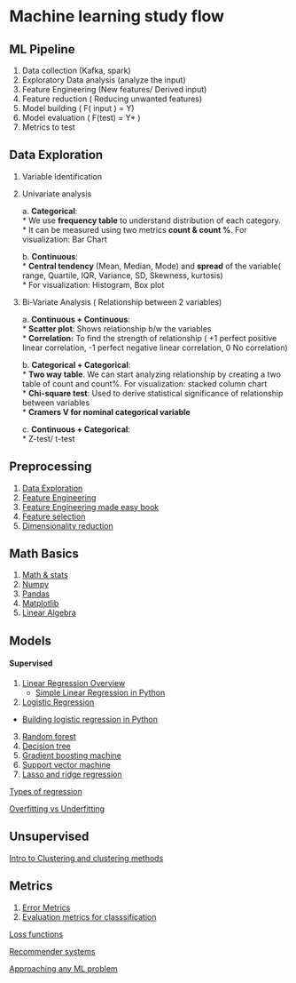 # Machine learning study flow

## ML Pipeline
1. Data collection (Kafka, spark)
2. Exploratory Data analysis (analyze the input)
3. Feature Engineering (New features/ Derived input)
4. Feature reduction ( Reducing unwanted features)
5. Model building (  F( input ) = Y)
6. Model evaluation ( F(test) = Y* )
7. Metrics to test

## Data Exploration
1. Variable Identification

2. Univariate analysis

    a. **Categorical**:  
       * We use **frequency table** to understand distribution of each category.  
       * It can be measured using two metrics **count & count %**. For visualization: Bar Chart  
       
    b. **Continuous**:  
       * **Central tendency** (Mean, Median, Mode) and **spread** of the variable( range, Quartile, IQR, Variance, SD, Skewness, kurtosis)  
       * For visualization: Histogram, Box plot  
       
3. Bi-Variate Analysis ( Relationship between 2 variables)

    a. **Continuous + Continuous**:  
       * **Scatter plot**: Shows relationship b/w the variables  
       * **Correlation:** To find the strength of relationship ( +1 perfect positive linear correlation, -1 perfect negative linear     correlation, 0 No correlation)  
       
    b. **Categorical + Categorical**:   
       * **Two way table**. We can start analyzing relationship by creating a two table of count and count%. For visualization: stacked column chart  
       * **Chi-square test**: Used to derive statistical significance of relationship between variables  
       * **Cramers V for nominal categorical variable** 
       
    c. **Continuous + Categorical**:  
       * Z-test/ t-test  
 
## Preprocessing
1. [Data Exploration](https://www.analyticsvidhya.com/blog/2016/01/guide-data-exploration/)  
2. [Feature Engineering](https://towardsdatascience.com/understanding-feature-engineering-part-1-continuous-numeric-data-da4e47099a7b)  
3. [Feature Engineering made easy book](https://github.com/PacktPublishing/Feature-Engineering-Made-Easy)  
4. [Feature selection](https://github.com/dipanjanS/practical-machine-learning-with-python/blob/master/notebooks/Ch04_Feature_Engineering_and_Selection/Feature%20Selection.ipynb)
5. [Dimensionality reduction](https://www.analyticsvidhya.com/blog/2018/08/dimensionality-reduction-techniques-python/)

## Math Basics
1. [Math & stats](https://github.com/dipanjanS/practical-machine-learning-with-python/blob/master/notebooks/Ch01_Machine_Learning_Basics/NLP%2C%20Math%20%26%20Stats%20Examples.ipynb)  
2. [Numpy](https://github.com/jrjohansson/scientific-python-lectures/blob/master/Lecture-2-Numpy.ipynb)
3. [Pandas](https://github.com/ritchieng/pandas-guides)
4. [Matplotlib](https://www.datacamp.com/community/tutorials/matplotlib-tutorial-python)
5. [Linear Algebra](https://www.youtube.com/playlist?list=PLZHQObOWTQDPD3MizzM2xVFitgF8hE_ab)

## Models
#### Supervised
1. [Linear Regression Overview](https://machinelearningmastery.com/linear-regression-for-machine-learning/)  
   * [Simple Linear Regression in Python](https://towardsdatascience.com/simple-and-multiple-linear-regression-in-python-c928425168f9)
2. [Logistic Regression](https://towardsdatascience.com/logistic-regression-detailed-overview-46c4da4303bc)  
* [Building logistic regression in Python](https://towardsdatascience.com/building-a-logistic-regression-in-python-step-by-step-becd4d56c9c8)
3. [Random forest]()
4. [Decision tree](https://www.analyticsvidhya.com/blog/2016/04/complete-tutorial-tree-based-modeling-scratch-in-python/)  
5. [Gradient boosting machine](https://www.analyticsvidhya.com/blog/2016/02/complete-guide-parameter-tuning-gradient-boosting-gbm-python/)
6. [Support vector machine](https://medium.com/machine-learning-101/chapter-2-svm-support-vector-machine-theory-f0812effc72)
7. [Lasso and ridge regression](https://www.analyticsvidhya.com/blog/2016/01/complete-tutorial-ridge-lasso-regression-python/)

[Types of regression](https://www.analyticsvidhya.com/blog/2015/08/comprehensive-guide-regression/)  

[Overfitting vs Underfitting](https://towardsdatascience.com/overfitting-vs-underfitting-a-complete-example-d05dd7e19765)

## Unsupervised
[Intro to Clustering and clustering methods](https://www.analyticsvidhya.com/blog/2016/11/an-introduction-to-clustering-and-different-methods-of-clustering/)  

## Metrics
1. [Error Metrics](https://www.analyticsvidhya.com/blog/2016/02/7-important-model-evaluation-error-metrics/)
2. [Evaluation metrics for classsification](https://towardsdatascience.com/evaluation-metrics-for-classification-409568938a7d)

[Loss functions](https://medium.com/data-science-group-iitr/loss-functions-and-optimization-algorithms-demystified-bb92daff331c) 

[Recommender systems](https://medium.com/recombee-blog/machine-learning-for-recommender-systems-part-1-algorithms-evaluation-and-cold-start-6f696683d0ed)

[Approaching any ML problem](http://blog.kaggle.com/2016/07/21/approaching-almost-any-machine-learning-problem-abhishek-thakur/)  
